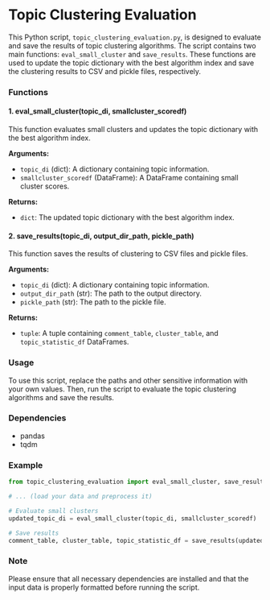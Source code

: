 # Topic Clustering Evaluation

This Python script, `topic_clustering_evaluation.py`, is designed to evaluate and save the results of topic clustering algorithms. The script contains two main functions: `eval_small_cluster` and `save_results`. These functions are used to update the topic dictionary with the best algorithm index and save the clustering results to CSV and pickle files, respectively.

### Functions

#### 1. eval_small_cluster(topic_di, smallcluster_scoredf)

This function evaluates small clusters and updates the topic dictionary with the best algorithm index.

**Arguments:**

- `topic_di` (dict): A dictionary containing topic information.
- `smallcluster_scoredf` (DataFrame): A DataFrame containing small cluster scores.

**Returns:**

- `dict`: The updated topic dictionary with the best algorithm index.

#### 2. save_results(topic_di, output_dir_path, pickle_path)

This function saves the results of clustering to CSV files and pickle files.

**Arguments:**

- `topic_di` (dict): A dictionary containing topic information.
- `output_dir_path` (str): The path to the output directory.
- `pickle_path` (str): The path to the pickle file.

**Returns:**

- `tuple`: A tuple containing `comment_table`, `cluster_table`, and `topic_statistic_df` DataFrames.

### Usage

To use this script, replace the paths and other sensitive information with your own values. Then, run the script to evaluate the topic clustering algorithms and save the results.

### Dependencies

- pandas
- tqdm

### Example

```python
from topic_clustering_evaluation import eval_small_cluster, save_results

# ... (load your data and preprocess it)

# Evaluate small clusters
updated_topic_di = eval_small_cluster(topic_di, smallcluster_scoredf)

# Save results
comment_table, cluster_table, topic_statistic_df = save_results(updated_topic_di, output_dir_path, pickle_path)
```

### Note

Please ensure that all necessary dependencies are installed and that the input data is properly formatted before running the script.